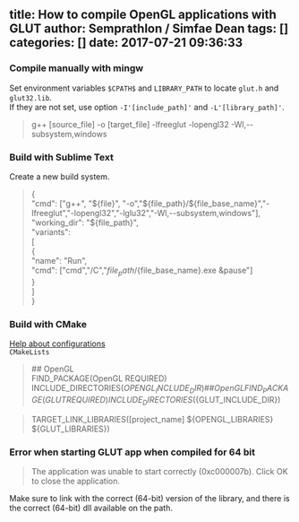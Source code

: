 title: How to compile OpenGL applications with GLUT
author: Semprathlon / Simfae Dean
tags: []
categories: []
date: 2017-07-21 09:36:33
---
### Compile manually with mingw

Set environment variables `$CPATH$` and `LIBRARY_PATH` to locate `glut.h` and `glut32.lib`.  
If they are not set, use option `-I'[include_path]'` and `-L'[library_path]'`.  

> g++ [source\_file] -o [target\_file] -lfreeglut -lopengl32 -Wl,--subsystem,windows

### Build with Sublime Text

Create a new build system.  

> {  
> "cmd": ["g++", "${file}", "-o","${file_path}/${file_base_name}","-lfreeglut","-lopengl32","-lglu32","-Wl,--subsystem,windows"],  
"working_dir": "${file_path}",  
> "variants":  
> [  
> {  
> "name": "Run",  
> "cmd": ["cmd","/C","${file_path}/${file_base_name}.exe &pause"]  
> }  
> ]  
> }  


### Build with CMake

[Help about configurations](https://blog.argcv.com/articles/3853.c)  
`CMakeLists`  

> \#\# OpenGL  
> FIND_PACKAGE(OpenGL REQUIRED)  
> INCLUDE_DIRECTORIES(${OPENGL_INCLUDE_DIR})  
> \#\# OpenGL  
> FIND_PACKAGE(GLUT REQUIRED)  
> INCLUDE_DIRECTORIES(${GLUT_INCLUDE_DIR})  
  
> TARGET_LINK_LIBRARIES([project_name] ${OPENGL_LIBRARIES} ${GLUT_LIBRARIES})  

### Error when starting GLUT app when compiled for 64 bit  

> The application was unable to start correctly (0xc000007b).  Click OK to close the application.  

Make sure to link with the correct (64-bit) version of the library, and there is the correct (64-bit) dll available on the path.